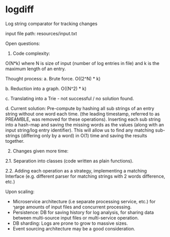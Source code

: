 # logdiff
Log string comparator for tracking changes

input file path: resources/input.txt


Open questions:


1. Code complexity:

O(N*k) where N is size of input (number of log entries in file) and k is the maximum length of an entry. 

Thought process: 
a. Brute force. O((2^N) * k)

b. Reduction into a graph. O((N^2) * k)

c. Translating into a Trie - not successful / no solution found.

d. Current solution: 
Pre-compute by hashing all sub strings of an entry string without one word each time. (the leading timestamp, referred to as PREAMBLE, was removed for these operations).
Inserting each sub string into a hash-map and saving the missing words as the values (along with an input string/log entry identifier).
This will allow us to find any matching sub-strings (differing only by a word) in O(1) time and saving the results together. 


2. Changes given more time: 

2.1. Separation into classes (code written as plain functions).

2.2. Adding each operation as a strategy, implementing a matching Interface (e.g. different parser for matching strings with 2 words difference, etc.)


Upon scaling: 

- Microservice architecture (i.e separate processing service, etc.) for ךarge amounts of input files and concurrent processing.
- Persistence: DB for saving history for log analysis, for sharing data between multi-source input files or multi-service operation.
- DB sharding: Logs are prone to grow to massive sizes.
- Event sourcing architecture may be a good consideration.


